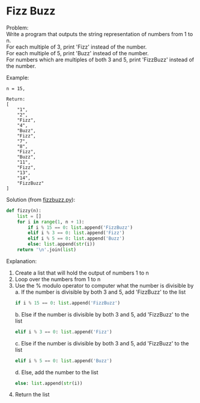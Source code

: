 # Fizz Buzz

Problem:  
Write a program that outputs the string representation of numbers from 1 to n.   
For each multiple of 3, print 'Fizz' instead of the number.   
For each multiple of 5, print 'Buzz' instead of the number.   
For numbers which are multiples of both 3 and 5, print 'FizzBuzz' instead of the number.  
  
Example:  
```
n = 15,

Return:
[
    "1",
    "2",
    "Fizz",
    "4",
    "Buzz",
    "Fizz",
    "7",
    "8",
    "Fizz",
    "Buzz",
    "11",
    "Fizz",
    "13",
    "14",
    "FizzBuzz"
]
```  
  
Solution (from [fizzbuzz.py](fizzbuzz.py)): 
```python
def fizzy(n):
    list = []
    for i in range(1, n + 1):
        if i % 15 == 0: list.append('FizzBuzz')
        elif i % 3 == 0: list.append('Fizz')
        elif i % 5 == 0: list.append('Buzz')
        else: list.append(str(i))
    return '\n'.join(list)
```  
  
Explanation:  
1. Create a list that will hold the output of numbers 1 to n  
2. Loop over the numbers from 1 to n  
3. Use the % modulo operator to computer what the number is divisible by  
    a. If the number is divisible by both 3 and 5, add 'FizzBuzz' to the list  
    ```python
    if i % 15 == 0: list.append('FizzBuzz')
    ```
    b. Else if the number is divisible by both 3 and 5, add 'FizzBuzz' to the list  
    ```python
    elif i % 3 == 0: list.append('Fizz')
    ```
    c. Else if the number is divisible by both 3 and 5, add 'FizzBuzz' to the list  
    ```python
    elif i % 5 == 0: list.append('Buzz')
    ```
    d. Else, add the number to the list  
    ```python
    else: list.append(str(i))
    ```  
4. Return the list  